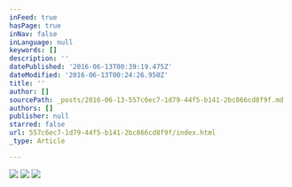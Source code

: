 ```yaml
---
inFeed: true
hasPage: true
inNav: false
inLanguage: null
keywords: []
description: ''
datePublished: '2016-06-13T00:39:19.475Z'
dateModified: '2016-06-13T00:24:26.950Z'
title: ''
author: []
sourcePath: _posts/2016-06-13-557c6ec7-1d79-44f5-b141-2bc866cd8f9f.md
authors: []
publisher: null
starred: false
url: 557c6ec7-1d79-44f5-b141-2bc866cd8f9f/index.html
_type: Article

---
```

![](https://the-grid-user-content.s3-us-west-2.amazonaws.com/02c1b4f7-2f05-48cc-8084-93af4416dafa.jpg)
![](https://the-grid-user-content.s3-us-west-2.amazonaws.com/b12c2b1a-59a9-4a31-a31b-755e602e2e8d.jpg)
![](https://the-grid-user-content.s3-us-west-2.amazonaws.com/5b6319a1-f2b9-4dd5-aa63-937e5b6528f4.jpg)